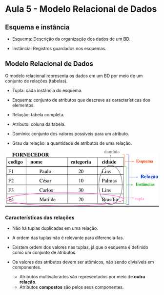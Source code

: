 
# Aula 5 - Modelo Relacional de Dados

## Esquema e instância

- Esquema: Descrição da organização dos dados de um BD.

- Instância: Registros guardados nos esquemas.

## Modelo Relacional de Dados

O modelo relacional representa os dados em um BD por meio de um conjunto de relações (tabelas).

- Tupla: cada instância do esquema.

- Esquema: conjunto de atributos que descreve as características dos elementos.

- Relação: tabela completa.

- Atributo: coluna da tabela.

- Domínio: conjunto dos valores possíveis para um atributo.

- Grau da relação: a quantidade de atributos de uma relação.

![Imagem.](imgs/15-26-31.png)

### Características das relações

- Não há tuplas duplicadas em uma relação.

- A ordem das tuplas não é relevante para diferenciá-las.

- Existem ordem dos valores nas tuplas, já que o esquema é definido como um conjunto de atributos.

- Os valores dos atributos devem ser atômicos, não sendo divisíveis em componentes.

  - Atributos multivalorados são representados por meio de **outra relação**.
  - Atributos **compostos** são pelos seus componentes.

<!-- @TODO: completar essa parte até slide 11 -->

<!-- @TODO: completar do slide 14 até 17 -->

<!-- @TODO: finalizar resumo desses slides -->